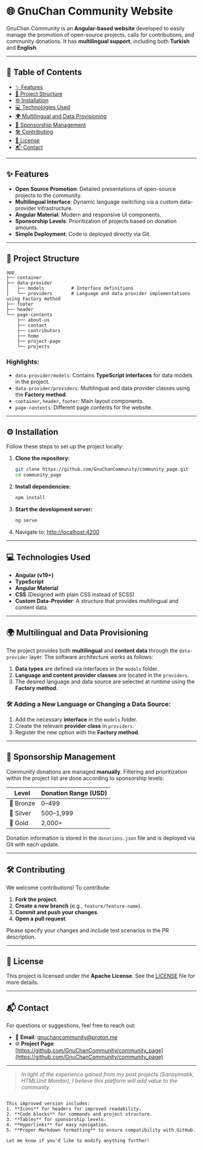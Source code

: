 
# 🌐 GnuChan Community Website

GnuChan Community is an **Angular-based website** developed to easily manage the promotion of open-source projects, calls for contributions, and community donations. It has **multilingual support**, including both **Turkish** and **English**.

---

## 📑 Table of Contents
- [✨ Features](#-features)
- [📂 Project Structure](#-project-structure)
- [⚙️ Installation](#%EF%B8%8F-installation)
- [💻 Technologies Used](#-technologies-used)
- [🌍 Multilingual and Data Provisioning](#-multilingual-and-data-provisioning)
- [🤝 Sponsorship Management](#-sponsorship-management)
- [🛠️ Contributing](#%EF%B8%8F-contributing)
- [📜 License](#-license)
- [📬 Contact](#-contact)

---

## ✨ Features
- **Open Source Promotion**: Detailed presentations of open-source projects to the community.
- **Multilingual Interface**: Dynamic language switching via a custom data-provider infrastructure.
- **Angular Material**: Modern and responsive UI components.
- **Sponsorship Levels**: Prioritization of projects based on donation amounts.
- **Simple Deployment**: Code is deployed directly via Git.

---

## 📂 Project Structure

```plaintext
app
├── container
├── data-provider
│   ├── models          # Interface definitions
│   └── providers       # Language and data provider implementations using Factory method
├── footer
├── header
└── page-contents
    ├── about-us
    ├── contact
    ├── contributors
    ├── home
    ├── project-page
    └── projects
```

### Highlights:
- `data-provider/models`: Contains **TypeScript interfaces** for data models in the project.
- `data-provider/providers`: Multilingual and data provider classes using the **Factory method**.
- `container`, `header`, `footer`: Main layout components.
- `page-contents`: Different page contents for the website.

---

## ⚙️ Installation

Follow these steps to set up the project locally:

1. **Clone the repository:**
   ```bash
   git clone https://github.com/GnuChanCommunity/community_page.git
   cd community_page
   ```

2. **Install dependencies:**
   ```bash
   npm install
   ```

3. **Start the development server:**
   ```bash
   ng serve
   ```

4. Navigate to: [http://localhost:4200](http://localhost:4200)

---

## 💻 Technologies Used
- **Angular (v19+)**
- **TypeScript**
- **Angular Material**
- **CSS** (Designed with plain CSS instead of SCSS)
- **Custom Data-Provider**: A structure that provides multilingual and content data.

---

## 🌍 Multilingual and Data Provisioning

The project provides both **multilingual** and **content data** through the `data-provider` layer. The software architecture works as follows:

1. **Data types** are defined via interfaces in the `models` folder.
2. **Language and content provider classes** are located in the `providers`.
3. The desired language and data source are selected at runtime using the **Factory method**.

### 🛠️ Adding a New Language or Changing a Data Source:
1. Add the necessary **interface** in the `models` folder.
2. Create the relevant **provider class** in `providers`.
3. Register the new option with the **Factory method**.

---

## 🤝 Sponsorship Management

Community donations are managed **manually**. Filtering and prioritization within the project list are done according to sponsorship levels:

| **Level** | **Donation Range (USD)** |
|-----------|---------------------------|
| 🥉 Bronze | 0–499                     |
| 🥈 Silver | 500–1,999                 |
| 🥇 Gold   | 2,000+                    |

Donation information is stored in the `donations.json` file and is deployed via Git with each update.

---

## 🛠️ Contributing

We welcome contributions! To contribute:

1. **Fork the project**.
2. **Create a new branch** (e.g., `feature/feature-name`).
3. **Commit and push your changes**.
4. **Open a pull request**.

Please specify your changes and include test scenarios in the PR description.

---

## 📜 License

This project is licensed under the **Apache License**. See the [LICENSE](./LICENSE) file for more details.

---

## 📬 Contact

For questions or suggestions, feel free to reach out:

- 📧 **Email**: [gnuchancommunity@proton.me](mailto:gnuchancommunity@proton.me)
- 🌐 **Project Page**: [https://github.com/GnuChanCommunity/community_page](https://github.com/GnuChanCommunity/community_page)

---

> *In light of the experience gained from my past projects (Sanayimatik, HTMLUnit Monitor), I believe this platform will add value to the community.*

```

This improved version includes:
1. **Icons** for headers for improved readability.
2. **Code blocks** for commands and project structure.
3. **Tables** for sponsorship levels.
4. **Hyperlinks** for easy navigation.
5. **Proper Markdown formatting** to ensure compatibility with GitHub.

Let me know if you'd like to modify anything further!
